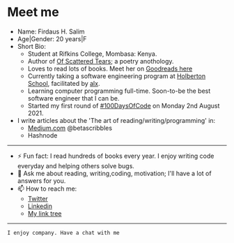 # Meet me
* Name: Firdaus H. Salim
* Age|Gender: 20 years|F
* Short Bio: 
  - Student at Rifkins College, Mombasa: Kenya.
  - Author of [Of Scattered Tears](https://www.amazon.com/Scattered-Tears-Heartbreak-Heals/dp/B092P9NQTP); a poetry anothology.
  - Loves to read lots of books. Meet her on [Goodreads here](https://www.goodreads.com/author/show/21309619.Firdaus_H_Salim)
  - Currently taking a software engineering program at [Holberton School](https://www.holbertonschool.com/), facilitated by [alx](https://www.alxafrica.com/software/).
  - Learning computer programming full-time. Soon-to-be the best software engineer that I can be.
  - Started my first round of [#100DaysOfCode](https://github.com/betascribbles/100-days-of-code) on Monday 2nd August 2021.
* I write articles about the 'The art of reading/writing/programming' in: 
  * [Medium.com](https://betascribbles.medium.com/) @betascribbles
  * Hashnode
---
* ⚡ Fun fact: I read hundreds of books every year. I enjoy writing code everyday and helping others solve bugs.
* 💬 Ask me about reading, writing,coding, motivation; I'll have a lot of answers for you.
* 📫 How to reach me:
  - [Twitter](https://twitter.com/BetaScribbles)
  - [Linkedin](https://www.linkedin.com/in/firdaus-hassan-73589118b/)
  - [My link tree](https://linktr.ee/firdaus_h_salim)
---
```I enjoy company. Have a chat with me```
     
